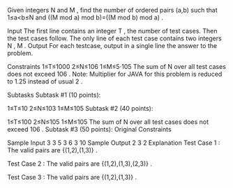 Given integers N
 and M
, find the number of ordered pairs (a,b)
 such that 1≤a<b≤N
 and ((M mod a) mod b)=((M mod b) mod a)
.

Input
The first line contains an integer T
, the number of test cases. Then the test cases follow.
The only line of each test case contains two integers N
, M
.
Output
For each testcase, output in a single line the answer to the problem.

Constraints
1≤T≤1000
2≤N≤106
1≤M≤5⋅105
The sum of N
 over all test cases does not exceed 106
.
Note: Multiplier for JAVA for this problem is reduced to 1.25
 instead of usual 2
.

Subtasks
Subtask #1 (10 points):

1≤T≤10
2≤N≤103
1≤M≤105
Subtask #2 (40 points):

1≤T≤100
2≤N≤105
1≤M≤105
The sum of N
 over all test cases does not exceed 106
.
Subtask #3 (50 points): Original Constraints

Sample Input
3
3 5
3 6
3 10
Sample Output
2
3
2
Explanation
Test Case 1
: The valid pairs are {(1,2),(1,3)}
.

Test Case 2
: The valid pairs are {(1,2),(1,3),(2,3)}
.

Test Case 3
: The valid pairs are {(1,2),(1,3)}
.